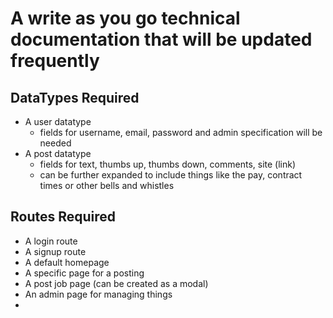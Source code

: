 # A write as you go technical documentation that will be updated frequently

## DataTypes Required

* A user datatype
    * fields for username, email, password and admin specification will be needed
* A post datatype
    * fields for text, thumbs up, thumbs down, comments, site (link)
    * can be further expanded to include things like the pay, contract times or other bells and whistles

## Routes Required

* A login route
* A signup route
* A default homepage 
* A specific page for a posting
* A post job page (can be created as a modal)
* An admin page for managing things
* 



